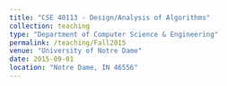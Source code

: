 ```yaml
---
title: "CSE 40113 - Design/Analysis of Algorithms"
collection: teaching
type: "Department of Computer Science & Engineering"
permalink: /teaching/Fall2015
venue: "University of Notre Dame"
date: 2015-09-01
location: "Notre Dame, IN 46556"
---
```

